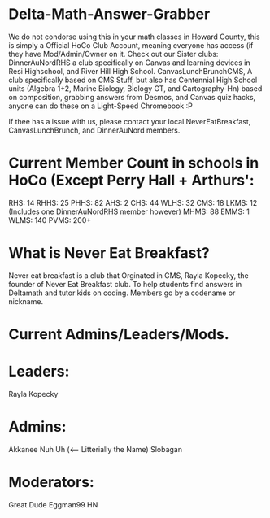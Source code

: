 # Delta-Math-Answer-Grabber

We do not condorse using this in your math classes in Howard County, this is simply a Official HoCo Club Account, meaning everyone has access (if they have Mod/Admin/Owner on it. Check out our Sister clubs: DinnerAuNordRHS a club specifically on Canvas and learning devices in Resi Highschool, and River Hill High School. CanvasLunchBrunchCMS, A club specifically based on CMS Stuff, but also has Centennial High School units (Algebra 1+2, Marine Biology, Biology GT, and Cartography-Hn) based on composition, grabbing answers from Desmos, and Canvas quiz hacks, anyone can do these on a Light-Speed Chromebook :P


If thee has a issue with us, please contact your local NeverEatBreakfast, CanvasLunchBrunch, and DinnerAuNord members. 

# Current Member Count in schools in HoCo (Except Perry Hall + Arthurs':
RHS: 14
RHHS: 25
PHHS: 82
AHS: 2
CHS: 44
WLHS: 32
CMS: 18
LKMS: 12 (Includes one DinnerAuNordRHS member however)
MHMS: 88
EMMS: 1
WLMS: 140
PVMS: 200+

# What is Never Eat Breakfast?
Never eat breakfast is a club that Orginated in CMS, Rayla Kopecky, the founder of Never Eat Breakfast club. To help students find answers in Deltamath and tutor kids on coding.
Members go by a codename or nickname.

# Current Admins/Leaders/Mods.

# Leaders:
Rayla Kopecky

# Admins:
Akkanee
Nuh Uh (<-- Litterially the Name)
Slobagan 

# Moderators:
Great Dude 
Eggman99
HN



